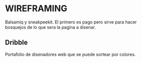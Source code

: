 # WIREFRAMING

Balsamiq y sneakpeekit. El primero es pago pero sirve para hacer bosquejos de lo que sera la pagina a disenar.

## Dribble

Portafolio de disenadores web que se puede sortear por colores.



